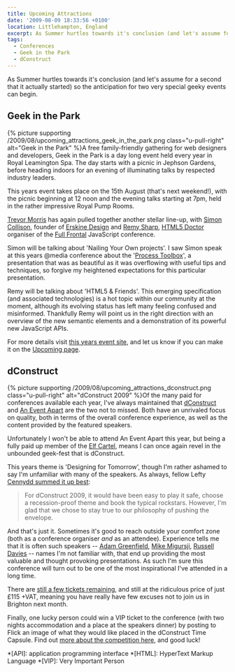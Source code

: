 ```yaml
---
title: Upcoming Attractions
date: '2009-08-09 18:33:56 +0100'
location: Littlehampton, England
excerpt: As Summer hurtles towards it's conclusion (and let's assume for a second that it actually started) so the anticipation for two very special geeky events can begin.
tags:
  - Conferences
  - Geek in the Park
  - dConstruct
---
```

As Summer hurtles towards it's conclusion (and let's assume for a second that it actually started) so the anticipation for two very special geeky events can begin.

## Geek in the Park
{% picture supporting /2009/08/upcoming_attractions_geek_in_the_park.png class="u-pull-right" alt="Geek in the Park" %}A free family-friendly gathering for web designers and developers, Geek in the Park is a day long event held every year in Royal Leamington Spa. The day starts with a picnic in Jephson Gardens, before heading indoors for an evening of illuminating talks by respected industry leaders.

This years event takes place on the 15th August (that's next weekend!), with the picnic beginning at 12 noon and the evening talks starting at 7pm, held in the rather impressive Royal Pump Rooms.

[Trevor Morris][1] has again pulled together another stellar line-up, with [Simon Collison][2], founder of [Erskine Design][3] and [Remy Sharp][4], [HTML5 Doctor][5] organiser of the [Full Frontal][6] JavaScript conference.

Simon will be talking about 'Nailing Your Own projects'. I saw Simon speak at this years @media conference about the '[Process Toolbox][7]', a presentation that was as beautiful as it was overflowing with useful tips and techniques, so forgive my heightened expectations for this particular presentation.

Remy will be talking about 'HTML5 & Friends'. This emerging specification (and associated technologies) is a hot topic within our community at the moment, although its evolving status has left many feeling confused and misinformed. Thankfully Remy will point us in the right direction with an overview of the new semantic elements and a demonstration of its powerful new JavaScript APIs.

For more details visit [this years event site][8], and let us know if you can make it on the [Upcoming page][9].

## dConstruct
{% picture supporting /2009/08/upcoming_attractions_dconstruct.png class="u-pull-right" alt="dConstruct 2009" %}Of the many paid for conferences available each year, I've always maintained that [dConstruct][10] and [An Event Apart][11] are the two not to missed. Both have an unrivaled focus on quality, both in terms of the overall conference experience, as well as the content provided by the featured speakers.

Unfortunately I won't be able to attend An Event Apart this year, but being a fully paid up member of the [Elf Cartel][12], means I can once again revel in the unbounded geek-fest that is dConstruct.

This years theme is 'Designing for Tomorrow', though I'm rather ashamed to say I'm unfamiliar with many of the speakers. As always, fellow Lefty [Cennydd summed it up best][13]:

> For dConstruct 2009, it would have been easy to play it safe, choose a recession-proof theme and book the typical rockstars. However, I'm glad that we chose to stay true to our philosophy of pushing the envelope.

And that's just it. Sometimes it's good to reach outside your comfort zone (both as a conference organiser *and* as an attendee). Experience tells me that it is often such speakers -- [Adam Greenfield][14], [Mike Migursji][15], [Russell Davies][16] -- names I'm not familiar with, that end up providing the most valuable and thought provoking presentations. As such I'm sure this conference will turn out to be one of the most inspirational I've attended in a long time.

There are [still a few tickets remaining][17], and still at the ridiculous price of just £115 +VAT, meaning you have really have few excuses not to join us in Brighton next month.

Finally, one lucky person could win a VIP ticket to the conference (with two nights accommodation and a place at the speakers dinner) by posting to Flick an image of what they would like placed in the dConstruct Time Capsule. Find out [more about the competition here][18], and good luck!

[1]: http://trovster.com/
[2]: http://www.colly.com/
[3]: http://erskinedesign.com/
[4]: http://remysharp.com/
[5]: http://html5doctor.com/
[6]: http://2009.full-frontal.org/
[7]: http://www.colly.com/comments/media2009_the_process_toolbox/
[8]: http://2009.geekinthepark.co.uk/
[9]: http://upcoming.yahoo.com/event/2921781/
[10]: http://2009.dconstruct.org/
[11]: http://aneventapart.com/
[12]: http://clearleft.com/
[13]: http://www.cennydd.co.uk/2009/dconstruct-2009---designing-for-tomorrow/
[14]: http://2009.dconstruct.org/schedule/adamgreenfield/
[15]: http://2009.dconstruct.org/schedule/mikemigurski/
[16]: http://2009.dconstruct.org/schedule/russelldavies/
[17]: http://dconstruct09.eventbrite.com/
[18]: http://2009.dconstruct.org/capsule/

*[API]: application programming interface
*[HTML]: HyperText Markup Language
*[VIP]: Very Important Person
